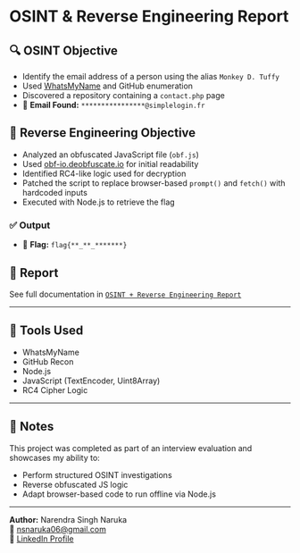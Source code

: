 # OSINT & Reverse Engineering Report

## 🔍 OSINT Objective

- Identify the email address of a person using the alias `Monkey D. Tuffy`
- Used [WhatsMyName](https://whatsmyname.app/) and GitHub enumeration
- Discovered a repository containing a `contact.php` page
- 📧 **Email Found:** `****************@simplelogin.fr`

## 🧠 Reverse Engineering Objective

- Analyzed an obfuscated JavaScript file (`obf.js`)
- Used [obf-io.deobfuscate.io](https://obf-io.deobfuscate.io/) for initial readability
- Identified RC4-like logic used for decryption
- Patched the script to replace browser-based `prompt()` and `fetch()` with hardcoded inputs
- Executed with Node.js to retrieve the flag

### ✅ Output
- 🏁 **Flag:** `flag{**_**_*******}`

## 📄 Report

See full documentation in [`OSINT + Reverse Engineering Report`](./OSINT_Reverse%20Engineering%20Report.pdf)

---

## 🧰 Tools Used
- WhatsMyName
- GitHub Recon
- Node.js
- JavaScript (TextEncoder, Uint8Array)
- RC4 Cipher Logic

---

## 📌 Notes
This project was completed as part of an interview evaluation and showcases my ability to:
- Perform structured OSINT investigations
- Reverse obfuscated JS logic
- Adapt browser-based code to run offline via Node.js

---
**Author:** Narendra Singh Naruka  
📧 nsnaruka06@gmail.com  
🔗 [LinkedIn Profile](https://www.linkedin.com/in/csensn)
